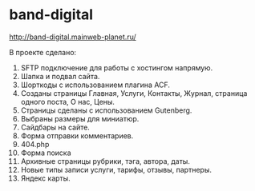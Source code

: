 # band-digital
http://band-digital.mainweb-planet.ru/

В проекте сделано:
1) SFTP подключение для работы с хостингом напрямую.
2) Шапка и подвал сайта.
3) Шорткоды с использованием плагина ACF.
4) Созданы страницы Главная, Услуги, Контакты, Журнал, страница одного поста, О нас, Цены.
5) Страницы сделаны с использованием Gutenberg.
6) Выбраны размеры для миниатюр.
7) Сайдбары на сайте.
8) Форма отправки комментариев.
9) 404.php
10) Форма поиска
11) Архивные страницы рубрики, тэга, автора, даты.
12) Новые типы записи услуги, тарифы, отзывы, партнеры.
13) Яндекс карты.

